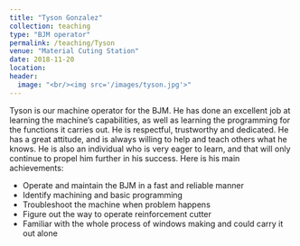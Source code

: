 ```yaml
---
title: "Tyson Gonzalez"
collection: teaching
type: "BJM operator"
permalink: /teaching/Tyson
venue: "Material Cuting Station"
date: 2018-11-20
location:
header:
  image: "<br/><img src='/images/tyson.jpg'>"
---
```



Tyson is our machine operator for the BJM. He has done an excellent job at learning the machine’s capabilities, as well as learning the programming for the functions it carries out. He is respectful, trustworthy and dedicated. He has a great attitude, and is always willing to help and teach others what he knows. He is also an individual who is very eager to learn, and that will only continue to propel him further in his success.
Here is his main achievements:
* Operate and maintain the BJM in a fast and reliable manner
* Identify machining and basic programming
* Troubleshoot the machine when problem happens
* Figure out the way to operate reinforcement cutter
* Familiar with the whole process of windows making and could carry it out alone
